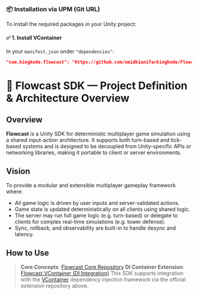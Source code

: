 ### 📦 Installation via UPM (Git URL)

To install the required packages in your Unity project:

#### ✅ 1. Install **VContainer**

In your `manifest.json` under `"dependencies"`:

```json
"com.kingkode.flowcast": "https://github.com/omidkianifarkingkode/Flowcast.git?path=Unity/Assets/Flowcast"
```

# 📘 Flowcast SDK — Project Definition & Architecture Overview

## Overview

**Flowcast** is a Unity SDK for deterministic multiplayer game simulation using a shared input-action architecture. It supports both turn-based and tick-based systems and is designed to be decoupled from Unity-specific APIs or networking libraries, making it portable to client or server environments.

## Vision

To provide a modular and extensible multiplayer gameplay framework where:

- All game logic is driven by user inputs and server-validated actions.
- Game state is updated deterministically on all clients using shared logic.
- The server may run full game logic (e.g. turn-based) or delegate to clients for complex real-time simulations (e.g. tower defense).
- Sync, rollback, and observability are built-in to handle desync and latency.

## How to Use
> **Core Concepts**: [Flowcast Core Repository](https://github.com/omidkianifarkingkode/Flowcast/tree/main/Unity/Assets/Flowcast) 
> **DI Container Extension**: [Flowcast.VContainer (DI Integration)](https://github.com/omidkianifarkingkode/Flowcast/tree/main/Unity/Assets/Flowcast.VContainer)
> This SDK supports integration with the [VContainer](https://github.com/hadashiA/VContainer) dependency injection framework via the official extension repository above.